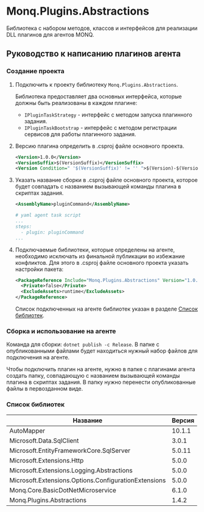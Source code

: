 # Monq.Plugins.Abstractions

Библиотека с набором методов, классов и интерфейсов для реализации DLL плагинов для агентов MONQ.

## Руководство к написанию плагинов агента

### Создание проекта

1. Подключить к проекту библиотеку `Monq.Plugins.Abstractions`.

    Библиотека предоставляет два основных интерфейса, которые должны быть реализованы в каждом плагине:

    - `IPluginTaskStrategy` - интерфейс с методом запуска плагинного задания.
    - `IPluginTaskBootstrap` - интерфейс с методом регистрации сервисов для работы плагинного задания.

2. Версию плагина определить в .csproj файле основного проекта.

    ``` xml
    <Version>1.0.0</Version>
    <VersionSuffix>$(VersionSuffix)</VersionSuffix>
    <Version Condition=" '$(VersionSuffix)' != '' ">$(Version)-$(VersionSuffix)</Version>
    ```

3. Указать название сборки в .csproj файле основного проекта, которое будет совпадать с названием вызывающей команды плагина в скриптах задания.

    ``` xml
    <AssemblyName>pluginCommand</AssemblyName>
    ```

    ``` yaml
    # yaml agent task script
    ...
    steps:
      - plugin: pluginCommand
    ...
    ```

4. Подключаемые библиотеки, которые определены на агенте, необходимо исключать из финальной публикации во избежание конфликтов. Для этого в .csproj файле основного проекта указать настройки пакета:

    ``` xml
    <PackageReference Include="Monq.Plugins.Abstractions" Version="1.0.0">
      <Private>false</Private>
      <ExcludeAssets>runtime</ExcludeAssets>
    </PackageReference>
    ```

    Список подключенных на агенте библиотек указан в разделе [Список библиотек](#список-библиотек).

### Сборка и использование на агенте

Команда для сборки: `dotnet publish -c Release`. В папке с опубликованными файлами будет находиться нужный набор файлов для подключения на агенте.

Чтобы подключить плагин на агенте, нужно в папке с плагинами агента создать папку, совпадающую с названием вызывающей команды плагина в скриптах задания. В папку нужно перенести опубликованные файлы в первозданном виде.

### Список библиотек

| Название | Версия |
|---|---|
| AutoMapper | 10.1.1 |
| Microsoft.Data.SqlClient | 3.0.1 |
| Microsoft.EntityFrameworkCore.SqlServer | 5.0.11 |
| Microsoft.Extensions.Http | 5.0.0 |
| Microsoft.Extensions.Logging.Abstractions | 5.0.0 |
| Microsoft.Extensions.Options.ConfigurationExtensions | 5.0.0 |
| Monq.Core.BasicDotNetMicroservice | 6.1.0 |
| Monq.Plugins.Abstractions | 1.4.2 |

